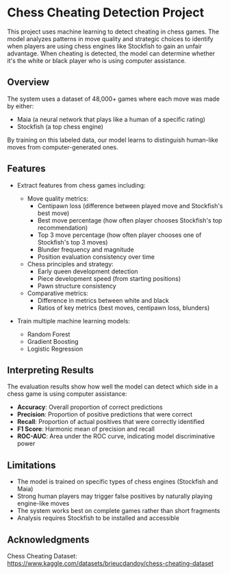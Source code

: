 # Chess Cheating Detection Project

This project uses machine learning to detect cheating in chess games. The model analyzes patterns in move quality and strategic choices to identify when players are using chess engines like Stockfish to gain an unfair advantage. When cheating is detected, the model can determine whether it's the white or black player who is using computer assistance.

## Overview

The system uses a dataset of 48,000+ games where each move was made by either:
- Maia (a neural network that plays like a human of a specific rating)
- Stockfish (a top chess engine)

By training on this labeled data, our model learns to distinguish human-like moves from computer-generated ones.

## Features

- Extract features from chess games including:
  - Move quality metrics:
    - Centipawn loss (difference between played move and Stockfish's best move)
    - Best move percentage (how often player chooses Stockfish's top recommendation)
    - Top 3 move percentage (how often player chooses one of Stockfish's top 3 moves)
    - Blunder frequency and magnitude
    - Position evaluation consistency over time
  - Chess principles and strategy:
    - Early queen development detection
    - Piece development speed (from starting positions)
    - Pawn structure consistency
  - Comparative metrics:
    - Difference in metrics between white and black
    - Ratios of key metrics (best moves, centipawn loss, blunders)
  
- Train multiple machine learning models:
  - Random Forest
  - Gradient Boosting
  - Logistic Regression

## Interpreting Results

The evaluation results show how well the model can detect which side in a chess game is using computer assistance:

- **Accuracy**: Overall proportion of correct predictions
- **Precision**: Proportion of positive predictions that were correct
- **Recall**: Proportion of actual positives that were correctly identified
- **F1 Score**: Harmonic mean of precision and recall
- **ROC-AUC**: Area under the ROC curve, indicating model discriminative power

## Limitations

- The model is trained on specific types of chess engines (Stockfish and Maia)
- Strong human players may trigger false positives by naturally playing engine-like moves
- The system works best on complete games rather than short fragments
- Analysis requires Stockfish to be installed and accessible


## Acknowledgments

Chess Cheating Dataset: https://www.kaggle.com/datasets/brieucdandoy/chess-cheating-dataset

